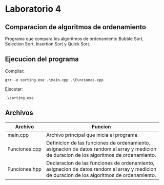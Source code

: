 # Laboratorio 4

## Comparacion de algoritmos de ordenamiento 

Programa que compara los algoritmos de ordenamiento Bubble Sort, Selection Sort, Insertion Sort y Quick Sort.

## Ejecucion del programa
Compilar:
```
g++ -o sorting.exe .\main.cpp .\Funciones.cpp
```
Ejecutar:
```
.\sorting.exe 
```

## Archivos

| Archivo | Funcion |
| - | - |
| main.cpp | Archivo principal que inicia el programa. |
| Funciones.cpp | Definicion de las funciones de ordenamiento, asignacion de datos random al array y medicion de duracion de los algoritmos de ordenamiento. |
| Funciones.hpp | Declaracion de las funciones de ordenamiento, asignacion de datos random al array y medicion de duracion de los algoritmos de ordenamiento. |